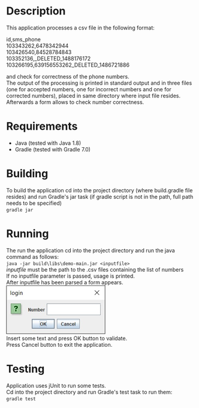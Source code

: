 # Description
This application processes a csv file in the following format:  

id,sms_phone  
103343262,6478342944  
103426540,84528784843  
103352136,_DELETED_1488176172  
103266195,639156553262_DELETED_1486721886

and check for correctness of the phone numbers.  
The output of the processing is printed in standard output and in three files (one for accepted numbers, one for incorrect numbers and one for corrected numbers), placed in same directory where input file resides. Afterwards a form allows to check number correctness.

# Requirements
- Java (tested with Java 1.8)
- Gradle (tested with Gradle 7.0)

# Building
To build the application cd into the project directory (where build.gradle file resides) and run Gradle's jar task (if gradle script is not in the path, full path needs to be specified)  
`gradle jar`

# Running
The run the application cd into the project directory and run the java command as follows:  
`java -jar build\libs\demo-main.jar <inputfile>`  
*inputfile* must be the path to the .csv files containing the list of numbers  
If no inputfile parameter is passed, usage is printed.  
After inputfile has been parsed a form appears.  
![Input form](form.jpg)  
Insert some text and press OK button to validate.  
Press Cancel button to exit the application.

# Testing
Application uses jUnit to run some tests.  
Cd into the project directory and run Gradle's test task to run them:  
`gradle test`

